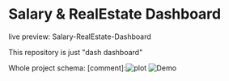 # Salary & RealEstate Dashboard
live preview: Salary-RealEstate-Dashboard

This repository is just "dash dashboard"

Whole project schema:
[comment]:![plot](https://github.com/MarcelSuleiman/salary_dash/blob/main/realestate_dash.png)
![Demo](../main/realestate_dash.png)
